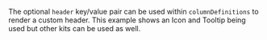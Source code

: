 The optional `header` key/value pair can be used within `columnDefinitions` to render a custom header. This example shows an Icon and Tooltip being used but other kits can be used as well.